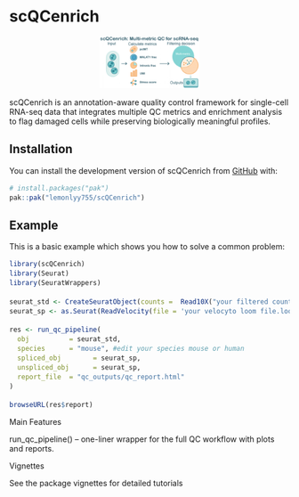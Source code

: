 
<!-- README.md is generated from README.Rmd. Please edit that file -->

# scQCenrich

<p align="center">

<img src="man/figures/logo.png" alt="scQCenrich logo" width="180">
</p>

<!-- badges: start -->

<!-- badges: end -->

scQCenrich is an annotation-aware quality control framework for
single-cell RNA-seq data that integrates multiple QC metrics and
enrichment analysis to flag damaged cells while preserving biologically
meaningful profiles.

## Installation

You can install the development version of scQCenrich from
[GitHub](https://github.com/) with:

``` r
# install.packages("pak")
pak::pak("lemonlyy755/scQCenrich")
```

## Example

This is a basic example which shows you how to solve a common problem:

``` r
library(scQCenrich)
library(Seurat)
library(SeuratWrappers)

seurat_std <- CreateSeuratObject(counts =  Read10X("your filtered count folder path"))
seurat_sp <- as.Seurat(ReadVelocity(file = 'your velocyto loom file.loom')) 

res <- run_qc_pipeline(
  obj          = seurat_std,                 
  species      = "mouse", #edit your species mouse or human
  spliced_obj        = seurat_sp,
  unspliced_obj      = seurat_sp,
  report_file  = "qc_outputs/qc_report.html"
)

browseURL(res$report)
```

Main Features

run_qc_pipeline() – one-liner wrapper for the full QC workflow with
plots and reports.

Vignettes

See the package vignettes for detailed tutorials
